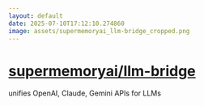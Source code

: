 ```yaml
---
layout: default
date: 2025-07-10T17:12:10.274860
image: assets/supermemoryai_llm-bridge_cropped.png
---
```


# [supermemoryai/llm-bridge](https://github.com/supermemoryai/llm-bridge)

unifies OpenAI, Claude, Gemini APIs for LLMs
